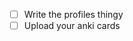 - [ ] Write the profiles thingy
- [ ] Upload your anki cards
<!--
- Group Project:
	- [x] Write ideas 
	- [x] Write why the subject is important for your master
	- [x] CV?
-->
